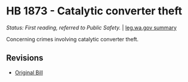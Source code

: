# HB 1873 - Catalytic converter theft
*Status: First reading, referred to Public Safety.* | [leg.wa.gov summary](https://app.leg.wa.gov/billsummary?BillNumber=1873&Year=2021)

Concerning crimes involving catalytic converter theft.

## Revisions
* [Original Bill](1/)